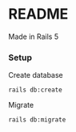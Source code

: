 # README

Made in Rails 5

### Setup
Create database
```
rails db:create
```

Migrate
```
rails db:migrate
```
